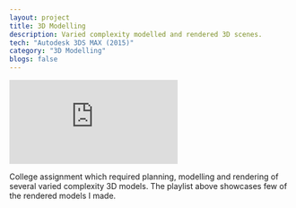 ```yaml
---
layout: project
title: 3D Modelling
description: Varied complexity modelled and rendered 3D scenes.
tech: "Autodesk 3DS MAX (2015)"
category: "3D Modelling"
blogs: false
---
```


<div class="video-container"><iframe src="https://www.youtube.com/embed/a_P-5w0Nx7c?list=PL0mJH7knCCZlUrTw4wklamdtJu1Tu7uAI" frameborder="0" allowfullscreen></iframe></div>

College assignment which required planning, modelling and rendering of several varied complexity 3D models. The playlist above showcases 
few of the rendered models I made.
